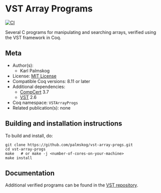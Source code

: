 # VST Array Programs

[![CI][action-shield]][action-link]

[action-shield]: https://github.com/palmskog/vst-array-progs/workflows/CI/badge.svg?branch=master
[action-link]: https://github.com/palmskog/vst-array-progs/actions?query=workflow%3ACI




Several C programs for manipulating and searching arrays, verified
using the VST framework in Coq.

## Meta

- Author(s):
  - Karl Palmskog
- License: [MIT License](LICENSE)
- Compatible Coq versions: 8.11 or later
- Additional dependencies:
  - [CompCert](http://compcert.inria.fr) 3.7
  - [VST](https://vst.cs.princeton.edu) 2.6
- Coq namespace: `VSTArrayProgs`
- Related publication(s): none

## Building and installation instructions

To build and install, do:

``` shell
git clone https://github.com/palmskog/vst-array-progs.git
cd vst-array-progs
make   # or make -j <number-of-cores-on-your-machine> 
make install
```

## Documentation

Additional verified programs can be found in the [VST repository](https://github.com/PrincetonUniversity/VST/tree/master/progs).
